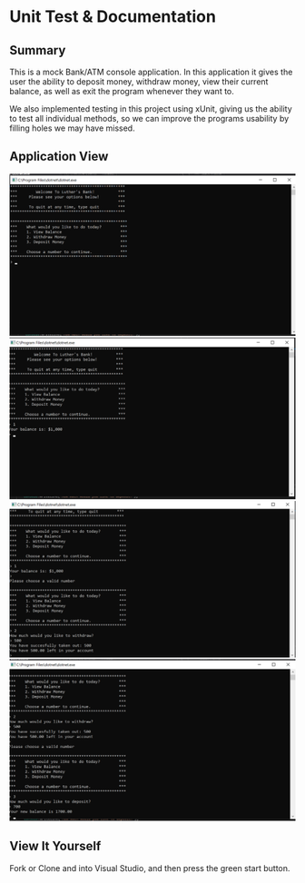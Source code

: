 # Unit Test & Documentation

## Summary
This is a mock Bank/ATM console application. In this application it gives the user the ability to deposit money, withdraw money, view their current balance, as well as exit the program whenever they want to. 

We also implemented testing in this project using xUnit, giving us the ability to test all individual methods, so we can improve the programs usability by filling holes we may have missed.

## Application View
![Welcome Msg](assets/welcome.png)
![View Balance](assets/viewbalance.png)
![Withdraw](assets/withdraw.png)
![Deposit](assets/deposit.png)

## View It Yourself
Fork or Clone and into Visual Studio, and then press the green start button. 

